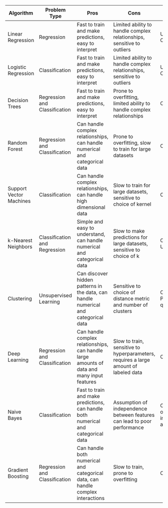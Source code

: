 | Algorithm | Problem Type | Pros | Cons | Failure Modes | Remedies |
| --- | --- | --- | --- | --- | --- |
| Linear Regression | Regression | Fast to train and make predictions, easy to interpret | Limited ability to handle complex relationships, sensitive to outliers | Underfitting, Overfitting | Regularization, Feature engineering, Ensemble methods |
| Logistic Regression | Classification | Fast to train and make predictions, easy to interpret | Limited ability to handle complex relationships, sensitive to outliers | Underfitting, Overfitting | Regularization, Feature engineering, Ensemble methods |
| Decision Trees | Regression and Classification | Fast to train and make predictions, easy to interpret | Prone to overfitting, limited ability to handle complex relationships | Overfitting | Pruning, Ensemble methods |
| Random Forest | Regression and Classification | Can handle complex relationships, can handle numerical and categorical data | Prone to overfitting, slow to train for large datasets | Overfitting | Pruning, Ensemble methods |
| Support Vector Machines | Classification | Can handle complex relationships, can handle high dimensional data | Slow to train for large datasets, sensitive to choice of kernel | Overfitting | Regularization, Feature engineering, Ensemble methods |
| k-Nearest Neighbors | Classification and Regression | Simple and easy to understand, can handle numerical and categorical data | Slow to make predictions for large datasets, sensitive to choice of k | Overfitting, Underfitting | Feature engineering, Ensemble methods |
| Clustering | Unsupervised Learning | Can discover hidden patterns in the data, can handle numerical and categorical data | Sensitive to choice of distance metric and number of clusters | Overfitting, Poor cluster quality | Feature engineering, Ensemble methods |
| Deep Learning | Regression and Classification | Can handle complex relationships, can handle large amounts of data and many input features | Slow to train, sensitive to hyperparameters, requires a large amount of labeled data | Overfitting | Regularization, Transfer learning, Data augmentation |
| Naive Bayes | Classification | Fast to train and make predictions, can handle both numerical and categorical data | Assumption of independence between features can lead to poor performance | Overreliance on independence assumption | Feature selection, more sophisticated models |
| Gradient Boosting | Regression and Classification | Can handle both numerical and categorical data, can handle complex interactions | Slow to train, prone to overfitting | Overfitting | Limiting the complexity of weak models, limiting the number of weak models |

